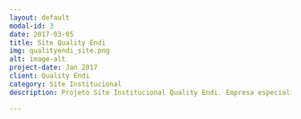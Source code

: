 ```yaml
---
layout: default
modal-id: 3
date: 2017-03-05
title: Site Quality Endi
img: qualityendi_site.png
alt: image-alt
project-date: Jan 2017
client: Quality Endi
category: Site Institucional
description: Projeto Site Institucional Quality Endi. Empresa especializada em Ensaios não Destrutivos e Inspeções. Feito com CMS Wodpress e Tema Ark Premium.

---
```

